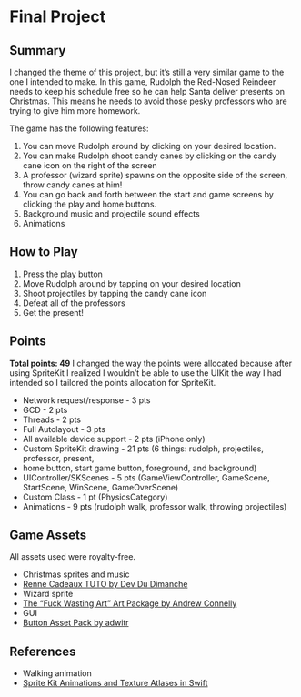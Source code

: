 # Final Project
## Summary
I changed the theme of this project, but it’s still a very similar game to the one I intended to make. In this game, Rudolph the Red-Nosed Reindeer needs to keep his schedule free so he can help Santa deliver presents on Christmas. This means he needs to avoid those pesky professors who are trying to give him more homework.

The game has the following features:

1. You can move Rudolph around by clicking on your desired location.
2. You can make Rudolph shoot candy canes by clicking on the candy cane icon on the right of the screen
3. A professor (wizard sprite) spawns on the opposite side of the screen, throw candy canes at him!
4. You can go back and forth between the start and game screens by clicking the play and home buttons.
5. Background music and projectile sound effects
6. Animations

## How to Play
1. Press the play button
2. Move Rudolph around by tapping on your desired location
3. Shoot projectiles by tapping the candy cane icon
4. Defeat all of the professors
5. Get the present!

## Points
**Total points: 49**
I changed the way the points were allocated because after using SpriteKit I realized I wouldn’t be able to use the UIKit the way I had intended so I tailored the points allocation for SpriteKit.

* Network request/response - 3 pts
* GCD - 2 pts
* Threads - 2 pts
* Full Autolayout - 3 pts
* All available device support - 2 pts (iPhone only)
* Custom SpriteKit drawing - 21 pts (6 things: rudolph, projectiles, professor, present,
* home button, start game button, foreground, and background)
* UIController/SKScenes - 5 pts (GameViewController, GameScene, StartScene, WinScene, GameOverScene)
* Custom Class - 1 pt (PhysicsCategory)
* Animations - 9 pts (rudolph walk, professor walk, throwing projectiles)

## Game Assets
All assets used were royalty-free.

* Christmas sprites and music
* [Renne Cadeaux TUTO by Dev Du Dimanche](https://developpeusedudimanche.itch.io/renne-cadeau-tuto)
* Wizard sprite
* [The “Fuck Wasting Art” Art Package by Andrew Connelly](https://cog_software.itch.io/fwa-artpackage)
* GUI
* [Button Asset Pack by adwitr](https://adwitr.itch.io/button-asset-pack)

## References
* Walking animation
* [Sprite Kit Animations and Texture Atlases in Swift](https://www.raywenderlich.com/89222/sprite-kit-animations-texture-atlases-swift)
